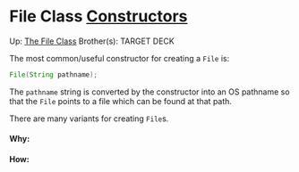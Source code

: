 # File Class [Constructors](constructors)

Up: [The File Class](the_file_class)
Brother(s):
TARGET DECK

The most common/useful constructor for creating a `File` is:
```java
File(String pathname);
```

The `pathname` string is converted by the constructor into an OS pathname so that the `File` points to a file which can be found at that path.

There are many variants for creating `File`s.





































#### Why:
#### How:









